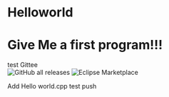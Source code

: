 # Helloworld
# Give Me a first program!!!
test Gittee   
![GitHub all releases](https://img.shields.io/github/downloads/besttea/Helloworld/total?logo=github&label=github)
![Eclipse Marketplace](https://img.shields.io/eclipse-marketplace/dm/besttea?style=plastic&logo=eclipse&label=eclipse%202023&cacheSeconds=3600)

Add Hello world.cpp
test push
